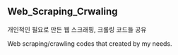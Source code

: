 ## Web_Scraping_Crwaling

개인적인 필요로 만든 웹 스크래핑, 크롤링 코드들 공유

Web scraping/crawling codes that created by my needs.
